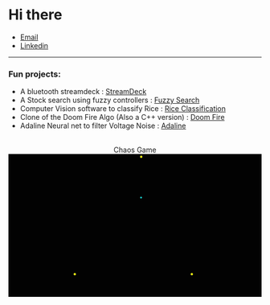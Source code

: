 # Hi there
* [Email](mailto:jeanpaulrenhold@gmail.com)
* [Linkedin](https://www.linkedin.com/in/jean-paul-reinhold-70b4031b3/)
---
### Fun projects: 

* A bluetooth streamdeck : [StreamDeck](https://github.com/Jean-Reinhold/StreamDeck)
* A Stock search using fuzzy controllers : [Fuzzy Search](https://github.com/Jean-Reinhold/fuzzy-stock-search)
* Computer Vision software to classify Rice : [Rice Classification](https://github.com/Jean-Reinhold/Rice_classification)
* Clone of the Doom Fire Algo (Also a C++ version) : [Doom Fire](https://jean-reinhold.github.io/doom-fire-clone/)
* Adaline Neural net to filter Voltage Noise : [Adaline](https://github.com/Jean-Reinhold/Neural_Adaline_Filtro)

<p align="center">
<br>Chaos Game</br>
<img src="https://raw.githubusercontent.com/Jean-Reinhold/Jean-Reinhold/main/output.gif"
</p>

